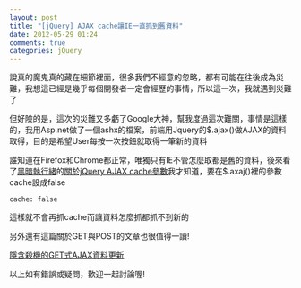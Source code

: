 ```yaml
---
layout: post
title: "[jQuery] AJAX cache讓IE一直抓到舊資料"
date: 2012-05-29 01:24
comments: true
categories: jQuery
---
```

說真的魔鬼真的藏在細節裡面，很多我們不經意的忽略，都有可能在往後成為災難，我想這已經是幾乎每個開發者一定會經歷的事情，所以這一次，我就遇到災難了
<!--more-->

但好險的是，這次的災難又多虧了Google大神，幫我度過這次難關，事情是這樣的，我用Asp.net做了一個ashx的檔案，前端用Jquery的$.ajax()做AJAX的資料取得，目的是希望User每按一次按鈕就取得一筆新的資料

誰知道在Firefox和Chrome都正常，唯獨只有IE不管怎麼取都是舊的資料，後來看了<a href="http://blog.darkthread.net/" target="_blank">黑暗執行緒</a>的<a href="http://blog.darkthread.net/post-2009-06-03-about-jquery-ajax-cache-option.aspx" target="_blank">關於jQuery AJAX cache參數</a>我才知道，要在$.axaj()裡的參數cache設成false

	cache: false

這樣就不會再抓cache而讓資料怎麼抓都抓不到新的

另外還有這篇關於GET與POST的文章也很值得一讀!

<a href="http://blog.darkthread.net/blogs/darkthreadtw/archive/2009/04/16/dont-use-get-ajax.aspx">隱含殺機的GET式AJAX資料更新</a>


以上如有錯誤或疑問，歡迎一起討論喔!